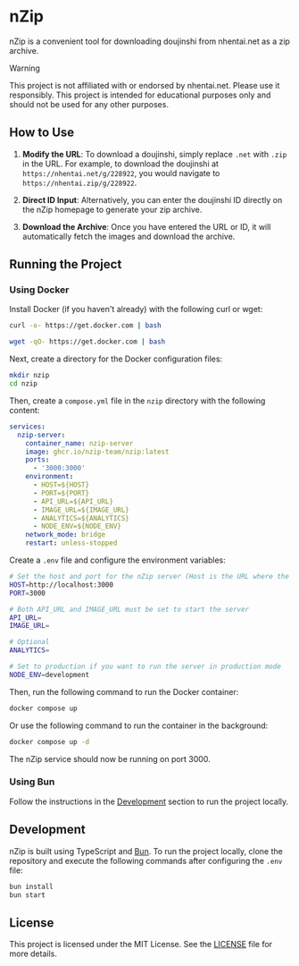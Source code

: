 # nZip

nZip is a convenient tool for downloading doujinshi from nhentai.net as a zip archive.

> [!WARNING]
> This project is not affiliated with or endorsed by nhentai.net. Please use it responsibly.
> This project is intended for educational purposes only and should not be used for any other purposes.

## How to Use

1. **Modify the URL**: To download a doujinshi, simply replace `.net` with `.zip` in the URL. For example, to download the doujinshi at `https://nhentai.net/g/228922`, you would navigate to `https://nhentai.zip/g/228922`.

2. **Direct ID Input**: Alternatively, you can enter the doujinshi ID directly on the nZip homepage to generate your zip archive.

3. **Download the Archive**: Once you have entered the URL or ID, it will automatically fetch the images and download the archive.

## Running the Project

### Using Docker

Install Docker (if you haven't already) with the following curl or wget:

```bash
curl -o- https://get.docker.com | bash
```

```bash
wget -qO- https://get.docker.com | bash
```

Next, create a directory for the Docker configuration files:

```bash
mkdir nzip
cd nzip
```

Then, create a `compose.yml` file in the `nzip` directory with the following content:

```yaml
services:
  nzip-server:
    container_name: nzip-server
    image: ghcr.io/nzip-team/nzip:latest
    ports:
      - '3000:3000'
    environment:
      - HOST=${HOST}
      - PORT=${PORT}
      - API_URL=${API_URL}
      - IMAGE_URL=${IMAGE_URL}
      - ANALYTICS=${ANALYTICS}
      - NODE_ENV=${NODE_ENV}
    network_mode: bridge
    restart: unless-stopped
```

Create a `.env` file and configure the environment variables:

```sh
# Set the host and port for the nZip server (Host is the URL where the server will be accessible)
HOST=http://localhost:3000
PORT=3000

# Both API_URL and IMAGE_URL must be set to start the server
API_URL=
IMAGE_URL=

# Optional
ANALYTICS=

# Set to production if you want to run the server in production mode
NODE_ENV=development
```

Then, run the following command to run the Docker container:

```bash
docker compose up
```

Or use the following command to run the container in the background:

```bash
docker compose up -d
```

The nZip service should now be running on port 3000.

### Using Bun

Follow the instructions in the [Development](#development) section to run the project locally.

## Development

nZip is built using TypeScript and [Bun](https://bun.sh/). To run the project locally, clone the repository and execute the following commands after configuring the `.env` file:

```bash
bun install
bun start
```

## License

This project is licensed under the MIT License. See the [LICENSE](./LICENSE) file for more details.
